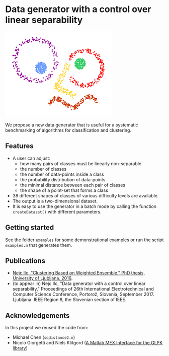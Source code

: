 # Data generator with a control over linear separability

![Logo](https://raw.githubusercontent.com/nejci/data-generator-lin-sep/master/examples/logo.png)

We propose a new data generator that is useful for a systematic benchmarking of algorithms for classification and clustering.

## Features
* A user can adjust:
  * how many pairs of classes must be linearly non-separable
  * the number of classes
  * the number of data-points inside a class
  * the probability distribution of data-points
  * the minimal distance between each pair of classes
  * the shape of a point-set that forms a class
* 38 different shapes of classes of various difficulty levels are available.
* The output is a two-dimensional dataset.
* It is easy to use the generator in a batch mode by calling the function `createDataset()` with different parameters.

## Getting started
See the folder `examples` for some demonstrational examples or run the script `examples.m` that generates them.

## Publications
* [Nejc Ilc, "Clustering Based on Weighted Ensemble," PhD thesis, University of Ljubljana, 2016](http://dx.doi.org/10.13140/RG.2.2.12151.62882).
* (to appear in) Nejc Ilc, "Data generator with a control over linear separability," Proceedings of 26th International Electrotechnical and Computer Science Conference, Portorož, Slovenia, September 2017. Ljubljana: IEEE Region 8, the Slovenian section of IEEE.

## Acknowledgements
In this project we reused the code from:
* Michael Chen (`sqdistance2.m`)
* Nicolo Giorgetti and Niels Klitgord ([A Matlab MEX Interface for the GLPK library](http://glpkmex.sourceforge.net/))
